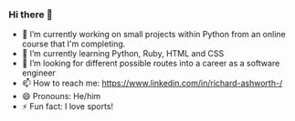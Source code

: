 ### Hi there 👋

- 🔭 I’m currently working on small projects within Python from an online course that I'm completing.
- 🌱 I’m currently learning Python, Ruby, HTML and CSS
- 🤔 I’m looking for different possible routes into a career as a software engineer
- 📫 How to reach me: https://www.linkedin.com/in/richard-ashworth-/
- 😄 Pronouns: He/him
- ⚡ Fun fact: I love sports!

